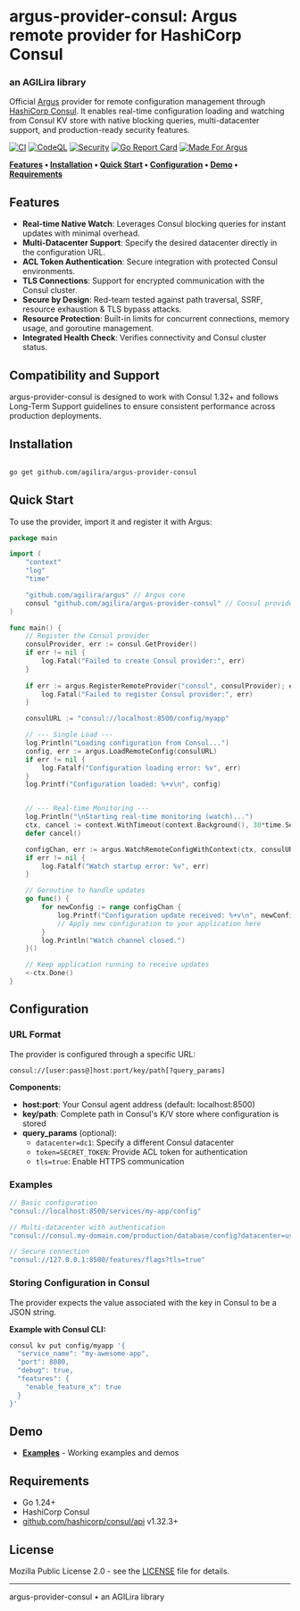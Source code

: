 # argus-provider-consul: Argus remote provider for HashiCorp Consul
### an AGILira library

Official [Argus](https://github.com/agilira/argus) provider for remote configuration management through [HashiCorp Consul](https://github.com/hashicorp/consul).
It enables real-time configuration loading and watching from Consul KV store with native blocking queries, multi-datacenter support, and production-ready security features.

[![CI](https://github.com/agilira/argus-provider-consul/actions/workflows/ci.yml/badge.svg)](https://github.com/agilira/argus-provider-consul/actions/workflows/ci.yml)
[![CodeQL](https://github.com/agilira/argus-provider-consul/actions/workflows/codeql.yml/badge.svg)](https://github.com/agilira/argus-provider-consul/actions/workflows/codeql.yml)
[![Security](https://img.shields.io/badge/Security-gosec-brightgreen)](https://github.com/agilira/argus-provider-consul/actions/workflows/ci.yml)
[![Go Report Card](https://img.shields.io/badge/go_report-A+-brightgreen)](https://goreportcard.com/report/github.com/agilira/argus-provider-consul)
[![Made For Argus](https://img.shields.io/badge/Made_for-Argus-AFEEEE)](https://github.com/agilira/argus)

**[Features](#features) • [Installation](#installation) • [Quick Start](#quick-start) • [Configuration](#configuration) • [Demo](#demo) • [Requirements](#requirements)**

## Features

- **Real-time Native Watch**: Leverages Consul blocking queries for instant updates with minimal overhead.
- **Multi-Datacenter Support**: Specify the desired datacenter directly in the configuration URL.
- **ACL Token Authentication**: Secure integration with protected Consul environments.
- **TLS Connections**: Support for encrypted communication with the Consul cluster.
- **Secure by Design**: Red-team tested against path traversal, SSRF, resource exhaustion & TLS bypass attacks.
- **Resource Protection**: Built-in limits for concurrent connections, memory usage, and goroutine management.
- **Integrated Health Check**: Verifies connectivity and Consul cluster status.

## Compatibility and Support

argus-provider-consul is designed to work with Consul 1.32+ and follows Long-Term Support guidelines to ensure consistent performance across production deployments.

## Installation

```bash

go get github.com/agilira/argus-provider-consul

```

## Quick Start

To use the provider, import it and register it with Argus:

```go
package main

import (
    "context"
    "log"
    "time"

    "github.com/agilira/argus" // Argus core
    consul "github.com/agilira/argus-provider-consul" // Consul provider
)

func main() {
    // Register the Consul provider
    consulProvider, err := consul.GetProvider()
    if err != nil {
        log.Fatal("Failed to create Consul provider:", err)
    }
    
    if err := argus.RegisterRemoteProvider("consul", consulProvider); err != nil {
        log.Fatal("Failed to register Consul provider:", err)
    }

    consulURL := "consul://localhost:8500/config/myapp"

    // --- Single Load ---
    log.Println("Loading configuration from Consul...")
    config, err := argus.LoadRemoteConfig(consulURL)
    if err != nil {
        log.Fatalf("Configuration loading error: %v", err)
    }
    log.Printf("Configuration loaded: %+v\n", config)


    // --- Real-time Monitoring ---
    log.Println("\nStarting real-time monitoring (watch)...")
    ctx, cancel := context.WithTimeout(context.Background(), 30*time.Second)
    defer cancel()

    configChan, err := argus.WatchRemoteConfigWithContext(ctx, consulURL)
    if err != nil {
        log.Fatalf("Watch startup error: %v", err)
    }

    // Goroutine to handle updates
    go func() {
        for newConfig := range configChan {
            log.Printf("Configuration update received: %+v\n", newConfig)
            // Apply new configuration to your application here
        }
        log.Println("Watch channel closed.")
    }()

    // Keep application running to receive updates
    <-ctx.Done()
}

```

## Configuration

### URL Format

The provider is configured through a specific URL:

```
consul://[user:pass@]host:port/key/path[?query_params]
```

**Components:**

- **host:port**: Your Consul agent address (default: localhost:8500)
- **key/path**: Complete path in Consul's K/V store where configuration is stored
- **query_params** (optional):
  - `datacenter=dc1`: Specify a different Consul datacenter
  - `token=SECRET_TOKEN`: Provide ACL token for authentication
  - `tls=true`: Enable HTTPS communication

### Examples

```go
// Basic configuration
"consul://localhost:8500/services/my-app/config"

// Multi-datacenter with authentication
"consul://consul.my-domain.com/production/database/config?datacenter=us-east-1&token=a1b2-c3d4"

// Secure connection
"consul://127.0.0.1:8500/features/flags?tls=true"
```

### Storing Configuration in Consul

The provider expects the value associated with the key in Consul to be a JSON string.

**Example with Consul CLI:**

```bash
consul kv put config/myapp '{
  "service_name": "my-awesome-app",
  "port": 8080,
  "debug": true,
  "features": {
    "enable_feature_x": true
  }
}'
```

## Demo

- **[Examples](./examples/)** - Working examples and demos

## Requirements

- Go 1.24+
- HashiCorp Consul
- [github.com/hashicorp/consul/api](https://github.com/hashicorp/consul) v1.32.3+

## License

Mozilla Public License 2.0 - see the [LICENSE](LICENSE.md) file for details.

---

argus-provider-consul • an AGILira library